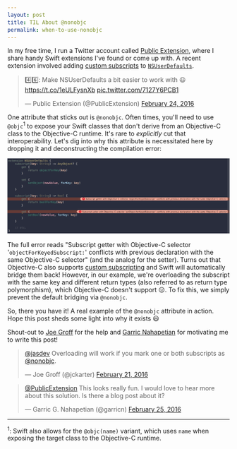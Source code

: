 ```yaml
---
layout: post
title: TIL About @nonobjc
permalink: when-to-use-nonobjc
---
```


In my free time, I run a Twitter account called [Public Extension](https://twitter.com/PublicExtension), where I share handy Swift extensions I've found or come up with. A recent extension involved adding [custom subscripts](https://developer.apple.com/library/ios/documentation/Swift/Conceptual/Swift_Programming_Language/Subscripts.html) to [`NSUserDefaults`](https://developer.apple.com/library/mac/documentation/Cocoa/Reference/Foundation/Classes/NSUserDefaults_Class/).

<blockquote class="twitter-tweet" data-lang="en"><p lang="en" dir="ltr">4️⃣6️⃣: Make NSUserDefaults a bit easier to work with 😃<a href="https://t.co/1eULFysnXb">https://t.co/1eULFysnXb</a> <a href="https://t.co/7127Y6PCB1">pic.twitter.com/7127Y6PCB1</a></p>&mdash; Public Extension (@PublicExtension) <a href="https://twitter.com/PublicExtension/status/702543100095426560">February 24, 2016</a></blockquote> <script async src="//platform.twitter.com/widgets.js" charset="utf-8"></script>

One attribute that sticks out is `@nonobjc`. Often times, you'll need to use `@objc`<sup>1</sup> to expose your Swift classes that don't derive from an Objective-C class to the Objective-C runtime. It's rare to _explicitly_ cut that interoperability. Let's dig into why this attribute is necessitated here by dropping it and deconstructing the compilation error:

![](/public/images/nonobjc_error.png)

The full error reads "Subscript getter with Objective-C selector '`objectForKeyedSubscript:`' conflicts with previous declaration with the same Objective-C selector" (and the analog for the setter). Turns out that Objective-C also supports [custom subscripting](http://nshipster.com/object-subscripting/) and Swift will automatically bridge them back! However, in our example, we're overloading the subscript with the same key and different return types (also referred to as return type polymorphism), which Objective-C doesn't support 😔. To fix this, we simply prevent the default bridging via `@nonobjc`.

So, there you have it! A real example of the `@nonobjc` attribute in action. Hope this post sheds some light into why it exists 😃

Shout-out to [Joe Groff](https://twitter.com/jckarter) for the help and [Garric Nahapetian](https://twitter.com/garricn) for motivating me to write this post!

<blockquote class="twitter-tweet" data-lang="en"><p lang="en" dir="ltr"><a href="https://twitter.com/jasdev">@jasdev</a> Overloading will work if you mark one or both subscripts as <a href="https://twitter.com/nonobjc">@nonobjc</a>.</p>&mdash; Joe Groff (@jckarter) <a href="https://twitter.com/jckarter/status/701536484873019392">February 21, 2016</a></blockquote> <script async src="//platform.twitter.com/widgets.js" charset="utf-8"></script>

<blockquote class="twitter-tweet" data-lang="en"><p lang="en" dir="ltr"><a href="https://twitter.com/PublicExtension">@PublicExtension</a> This looks really fun. I would love to hear more about this solution. Is there a blog post about it?</p>&mdash; Garric G. Nahapetian (@garricn) <a href="https://twitter.com/garricn/status/702979513970327552">February 25, 2016</a></blockquote> <script async src="//platform.twitter.com/widgets.js" charset="utf-8"></script>

---

<sup>1</sup>: Swift also allows for the `@objc(name)` variant, which uses `name` when exposing the target class to the Objective-C runtime.
